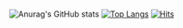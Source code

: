 <!-- <img src="https://capsule-render.vercel.app/api?type=waving&color=ffd700&height=300&section=header&text=LEE%20MINJI&fontSize=90&fontColor=2fda77" /> -->

<!-- ### Hi there 👋 -->

<!--
**m04j00/m04j00** is a ✨ _special_ ✨ repository because its `README.md` (this file) appears on your GitHub profile.

Here are some ideas to get you started:

- 🔭 I’m currently working on ...
- 🌱 I’m currently learning ...
- 👯 I’m looking to collaborate on ...
- 🤔 I’m looking for help with ...
- 💬 Ask me about ...
- 📫 How to reach me: ...
- 😄 Pronouns: ...
- ⚡ Fun fact: ...
-->
<br/>


![Anurag's GitHub stats](https://github-readme-stats.vercel.app/api?username=m04j00&show_icons=true&theme=cobalt)
[![Top Langs](https://github-readme-stats.vercel.app/api/top-langs/?username=m04j00&layout=compact)](https://github.com/anuraghazra/github-readme-stats)
[![Hits](https://hits.seeyoufarm.com/api/count/incr/badge.svg?url=https%3A%2F%2Fgithub.com%2Fm04j00%2Fhit-counter&count_bg=%238AE994&title_bg=%23D0D0D0&icon=github.svg&icon_color=%23FFFFFF&title=hits&edge_flat=false)](https://hits.seeyoufarm.com)




